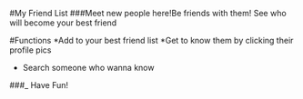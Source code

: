 #My Friend List
###Meet new people here!Be friends with them! See who will become your best friend

#Functions
*Add to your best friend list
*Get to know them by clicking their profile pics
* Search someone who wanna know

###_ Have Fun!